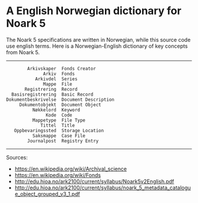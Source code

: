A English Norwegian dictionary for Noark 5
==========================================

The Noark 5 specifications are written in Norwegian, while this source
code use english terms.  Here is a Norwegian-English dictionary of key
concepts from Noark 5.

 ----------------------  ---------------------------------
            Arkivskaper  Fonds Creator
                  Arkiv  Fonds
               Arkivdel  Series
                  Mappe  File
           Registrering  Record
      Basisregistrering  Basic Record
    Dokumentbeskrivelse  Document Description
         Dokumentobjekt  Document Object
              Nøkkelord  Keyword
                   Kode  Code
              Mappetype  File Type
                 Tittel  Title
       Oppbevaringssted  Storage Location
              Saksmappe  Case File
            Journalpost  Registry Entry
 ----------------------  ---------------------------------

Sources:

 * https://en.wikipedia.org/wiki/Archival_science
 * https://en.wikipedia.org/wiki/Fonds
 * http://edu.hioa.no/ark2100/current/syllabus/Noark5v2English.pdf
 * http://edu.hioa.no/ark2100/current/syllabus/noark_5_metadata_catalogue_object_grouped_v3_1.pdf
